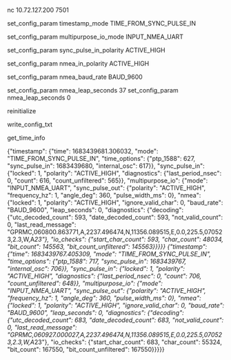 nc 10.72.127.200 7501


<!-- get_sensor_info -->
set_config_param timestamp_mode TIME_FROM_SYNC_PULSE_IN
<!-- set_config_param -->
set_config_param multipurpose_io_mode INPUT_NMEA_UART
<!-- set_config_param -->
set_config_param sync_pulse_in_polarity ACTIVE_HIGH
<!-- set_config_param -->
set_config_param nmea_in_polarity ACTIVE_HIGH
<!-- set_config_param -->
set_config_param nmea_baud_rate BAUD_9600
<!-- set_config_param -->
set_config_param nmea_leap_seconds 37
set_config_param nmea_leap_seconds 0
<!-- set_config_param -->
reinitialize
<!-- reinitialize -->
write_config_txt
<!-- write_config_txt -->

get_time_info

{"timestamp": {"time": 1683439681.306032, "mode": "TIME_FROM_SYNC_PULSE_IN", "time_options": {"ptp_1588": 627, "sync_pulse_in": 1683439680, "internal_osc": 617}}, "sync_pulse_in": {"locked": 1, "polarity": "ACTIVE_HIGH", "diagnostics": {"last_period_nsec": 0, "count": 616, "count_unfiltered": 565}}, "multipurpose_io": {"mode": "INPUT_NMEA_UART", "sync_pulse_out": {"polarity": "ACTIVE_HIGH", "frequency_hz": 1, "angle_deg": 360, "pulse_width_ms": 0}, "nmea": {"locked": 1, "polarity": "ACTIVE_HIGH", "ignore_valid_char": 0, "baud_rate": "BAUD_9600", "leap_seconds": 0, "diagnostics": {"decoding": {"utc_decoded_count": 593, "date_decoded_count": 593, "not_valid_count": 0, "last_read_message": "GPRMC,060800.863771,A,2237.496474,N,11356.089515,E,0.0,225.5,070523,2.3,W,A*23"}, "io_checks": {"start_char_count": 593, "char_count": 48034, "bit_count": 145563, "bit_count_unfiltered": 145563}}}}}
{"timestamp": {"time": 1683439767.405309, "mode": "TIME_FROM_SYNC_PULSE_IN", "time_options": {"ptp_1588": 717, "sync_pulse_in": 1683439767, "internal_osc": 706}}, "sync_pulse_in": {"locked": 1, "polarity": "ACTIVE_HIGH", "diagnostics": {"last_period_nsec": 0, "count": 706, "count_unfiltered": 648}}, "multipurpose_io": {"mode": "INPUT_NMEA_UART", "sync_pulse_out": {"polarity": "ACTIVE_HIGH", "frequency_hz": 1, "angle_deg": 360, "pulse_width_ms": 0}, "nmea": {"locked": 1, "polarity": "ACTIVE_HIGH", "ignore_valid_char": 0, "baud_rate": "BAUD_9600", "leap_seconds": 0, "diagnostics": {"decoding": {"utc_decoded_count": 683, "date_decoded_count": 683, "not_valid_count": 0, "last_read_message": "GPRMC,060927.000027,A,2237.496474,N,11356.089515,E,0.0,225.5,070523,2.3,W,A*23"}, "io_checks": {"start_char_count": 683, "char_count": 55324, "bit_count": 167550, "bit_count_unfiltered": 167550}}}}}


